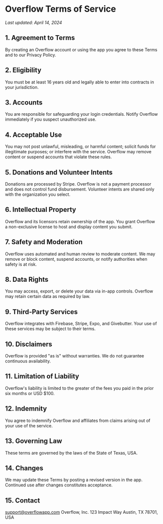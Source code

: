 # Overflow Terms of Service

_Last updated: April 14, 2024_

## 1. Agreement to Terms
By creating an Overflow account or using the app you agree to these Terms and to our Privacy Policy.

## 2. Eligibility
You must be at least 16 years old and legally able to enter into contracts in your jurisdiction.

## 3. Accounts
You are responsible for safeguarding your login credentials. Notify Overflow immediately if you suspect unauthorized use.

## 4. Acceptable Use
You may not post unlawful, misleading, or harmful content; solicit funds for illegitimate purposes; or interfere with the service. Overflow may remove content or suspend accounts that violate these rules.

## 5. Donations and Volunteer Intents
Donations are processed by Stripe. Overflow is not a payment processor and does not control fund disbursement. Volunteer intents are shared only with the organization you select.

## 6. Intellectual Property
Overflow and its licensors retain ownership of the app. You grant Overflow a non-exclusive license to host and display content you submit.

## 7. Safety and Moderation
Overflow uses automated and human review to moderate content. We may remove or block content, suspend accounts, or notify authorities when safety is at risk.

## 8. Data Rights
You may access, export, or delete your data via in-app controls. Overflow may retain certain data as required by law.

## 9. Third-Party Services
Overflow integrates with Firebase, Stripe, Expo, and Givebutter. Your use of these services may be subject to their terms.

## 10. Disclaimers
Overflow is provided "as is" without warranties. We do not guarantee continuous availability.

## 11. Limitation of Liability
Overflow's liability is limited to the greater of the fees you paid in the prior six months or USD $100.

## 12. Indemnity
You agree to indemnify Overflow and affiliates from claims arising out of your use of the service.

## 13. Governing Law
These terms are governed by the laws of the State of Texas, USA.

## 14. Changes
We may update these Terms by posting a revised version in the app. Continued use after changes constitutes acceptance.

## 15. Contact
support@overflowapp.com
Overflow, Inc.
123 Impact Way
Austin, TX 78701, USA
